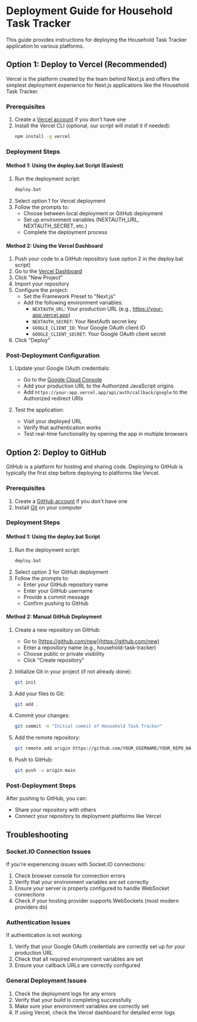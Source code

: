 # Deployment Guide for Household Task Tracker

This guide provides instructions for deploying the Household Task Tracker application to various platforms.

## Option 1: Deploy to Vercel (Recommended)

Vercel is the platform created by the team behind Next.js and offers the simplest deployment experience for Next.js applications like the Household Task Tracker.

### Prerequisites

1. Create a [Vercel account](https://vercel.com/signup) if you don't have one
2. Install the Vercel CLI (optional, our script will install it if needed):
   ```bash
   npm install -g vercel
   ```

### Deployment Steps

#### Method 1: Using the deploy.bat Script (Easiest)

1. Run the deployment script:
   ```bash
   deploy.bat
   ```
2. Select option 1 for Vercel deployment
3. Follow the prompts to:
   - Choose between local deployment or GitHub deployment
   - Set up environment variables (NEXTAUTH_URL, NEXTAUTH_SECRET, etc.)
   - Complete the deployment process

#### Method 2: Using the Vercel Dashboard

1. Push your code to a GitHub repository (use option 2 in the deploy.bat script)
2. Go to the [Vercel Dashboard](https://vercel.com/dashboard)
3. Click "New Project"
4. Import your repository
5. Configure the project:
   - Set the Framework Preset to "Next.js"
   - Add the following environment variables:
     - `NEXTAUTH_URL`: Your production URL (e.g., https://your-app.vercel.app)
     - `NEXTAUTH_SECRET`: Your NextAuth secret key
     - `GOOGLE_CLIENT_ID`: Your Google OAuth client ID
     - `GOOGLE_CLIENT_SECRET`: Your Google OAuth client secret
6. Click "Deploy"

### Post-Deployment Configuration

1. Update your Google OAuth credentials:
   - Go to the [Google Cloud Console](https://console.cloud.google.com/)
   - Add your production URL to the Authorized JavaScript origins
   - Add `https://your-app.vercel.app/api/auth/callback/google` to the Authorized redirect URIs

2. Test the application:
   - Visit your deployed URL
   - Verify that authentication works
   - Test real-time functionality by opening the app in multiple browsers

## Option 2: Deploy to GitHub

GitHub is a platform for hosting and sharing code. Deploying to GitHub is typically the first step before deploying to platforms like Vercel.

### Prerequisites

1. Create a [GitHub account](https://github.com/join) if you don't have one
2. Install [Git](https://git-scm.com/downloads) on your computer

### Deployment Steps

#### Method 1: Using the deploy.bat Script

1. Run the deployment script:
   ```bash
   deploy.bat
   ```
2. Select option 2 for GitHub deployment
3. Follow the prompts to:
   - Enter your GitHub repository name
   - Enter your GitHub username
   - Provide a commit message
   - Confirm pushing to GitHub

#### Method 2: Manual GitHub Deployment

1. Create a new repository on GitHub:
   - Go to [https://github.com/new](https://github.com/new)
   - Enter a repository name (e.g., household-task-tracker)
   - Choose public or private visibility
   - Click "Create repository"

2. Initialize Git in your project (if not already done):
   ```bash
   git init
   ```

3. Add your files to Git:
   ```bash
   git add .
   ```

4. Commit your changes:
   ```bash
   git commit -m "Initial commit of Household Task Tracker"
   ```

5. Add the remote repository:
   ```bash
   git remote add origin https://github.com/YOUR_USERNAME/YOUR_REPO_NAME.git
   ```

6. Push to GitHub:
   ```bash
   git push -u origin main
   ```

### Post-Deployment Steps

After pushing to GitHub, you can:
- Share your repository with others
- Connect your repository to deployment platforms like Vercel

## Troubleshooting

### Socket.IO Connection Issues

If you're experiencing issues with Socket.IO connections:

1. Check browser console for connection errors
2. Verify that your environment variables are set correctly
3. Ensure your server is properly configured to handle WebSocket connections
4. Check if your hosting provider supports WebSockets (most modern providers do)

### Authentication Issues

If authentication is not working:

1. Verify that your Google OAuth credentials are correctly set up for your production URL
2. Check that all required environment variables are set
3. Ensure your callback URLs are correctly configured

### General Deployment Issues

1. Check the deployment logs for any errors
2. Verify that your build is completing successfully
3. Make sure your environment variables are correctly set
4. If using Vercel, check the Vercel dashboard for detailed error logs 